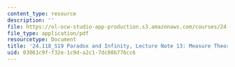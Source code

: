 ```yaml
---
content_type: resource
description: ''
file: https://ol-ocw-studio-app-production.s3.amazonaws.com/courses/24-118-paradox-and-infinity-spring-2019/03061c9ff32e1c9da2c17dc80b776cc6_MIT24_118S19_LecNote13.pdf
file_type: application/pdf
resourcetype: Document
title: '24.118_S19 Paradox and Infinity, Lecture Note 13: Measure Theory'
uid: 03061c9f-f32e-1c9d-a2c1-7dc80b776cc6
---
```


